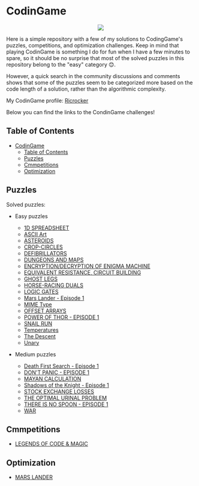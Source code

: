 # CodinGame

<p align="center">
  <img src="https://user-images.githubusercontent.com/111191306/184722361-472db1d6-30ba-4f6c-97fb-c1dfe3c760a5.png">
</p>

Here is a simple repository with a few of my solutions to CodingGame's puzzles, competitions, and optimization challenges.
Keep in mind that playing CodinGame is something I do for fun when I have a few minutes to spare, so it should be no surprise that most of the solved puzzles in this repository belong to the "easy" category 😊.

However, a quick search in the community discussions and comments shows that some of the puzzles seem to be categorized more based on the code length of a solution, rather than the algorithmic complexity.

My CodinGame profile: [Ricrocker](https://www.codingame.com/profile/c548d80bb2050b42e0aaac332abb2efc8400302)

Below you can find the links to the CondinGame challenges!

## Table of Contents
- [CodinGame](#codingame)
  - [Table of Contents](#table-of-contents)
  - [Puzzles](#puzzles)
  - [Cmmpetitions](#cmmpetitions)
  - [Optimization](#optimization)

## Puzzles

Solved puzzles:

- Easy puzzles
  - [1D SPREADSHEET](https://www.codingame.com/training/easy/1d-spreadsheet)
  - [ASCII Art](https://www.codingame.com/training/easy/ascii-art)
  - [ASTEROIDS](https://www.codingame.com/training/easy/asteroids)
  - [CROP-CIRCLES](https://www.codingame.com/training/easy/crop-circles)
  - [DEFIBRILLATORS](https://www.codingame.com/training/easy/defibrillators)
  - [DUNGEONS AND MAPS](https://www.codingame.com/training/easy/dungeons-and-maps)
  - [ENCRYPTION/DECRYPTION OF ENIGMA MACHINE](https://www.codingame.com/training/easy/encryptiondecryption-of-enigma-machine)
  - [EQUIVALENT RESISTANCE, CIRCUIT BUILDING](https://www.codingame.com/training/easy/equivalent-resistance-circuit-building)
  - [GHOST LEGS](https://www.codingame.com/training/easy/ghost-legs)
  - [HORSE-RACING DUALS](https://www.codingame.com/training/easy/horse-racing-duals)
  - [LOGIC GATES](https://www.codingame.com/training/easy/logic-gates)
  - [Mars Lander - Episode 1](https://www.codingame.com/training/easy/mars-lander-episode-1)
  - [MIME Type](https://www.codingame.com/training/easy/mime-type)
  - [OFFSET ARRAYS](https://www.codingame.com/training/easy/offset-arrays/solution)
  - [POWER OF THOR - EPISODE 1](https://www.codingame.com/training/easy/power-of-thor-episode-1)
  - [SNAIL RUN](https://www.codingame.com/training/easy/snail-run)
  - [Temperatures](https://www.codingame.com/training/easy/temperatures)
  - [The Descent](https://www.codingame.com/training/easy/the-descent)
  - [Unary](https://www.codingame.com/training/easy/unary)
  
- Medium puzzles 
  - [Death First Search - Episode 1](https://www.codingame.com/training/medium/death-first-search-episode-1)
  - [DON'T PANIC - EPISODE 1](https://www.codingame.com/training/medium/don't-panic-episode-1)
  - [MAYAN CALCULATION](https://www.codingame.com/training/medium/mayan-calculation)
  - [Shadows of the Knight - Episode 1](https://www.codingame.com/training/medium/shadows-of-the-knight-episode-1)
  - [STOCK EXCHANGE LOSSES](https://www.codingame.com/training/medium/stock-exchange-losses)
  - [THE OPTIMAL URINAL PROBLEM](https://www.codingame.com/training/medium/the-optimal-urinal-problem/solution)
  - [THERE IS NO SPOON - EPISODE 1](https://www.codingame.com/training/medium/there-is-no-spoon-episode-1)
  - [WAR](https://www.codingame.com/training/medium/winamax-battle)

## Cmmpetitions  
  - [LEGENDS OF CODE & MAGIC](https://www.codingame.com/multiplayer/bot-programming/legends-of-code-magic)
  
## Optimization
  - [MARS LANDER](https://www.codingame.com/multiplayer/optimization/mars-lander)